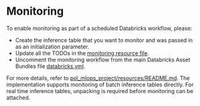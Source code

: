 # Monitoring

To enable monitoring as part of a scheduled Databricks workflow, please:
- Create the inference table that you want to monitor and was passed in as an initialization parameter.
- Update all the TODOs in the [monitoring resource file](../resources/monitoring-resource.yml).
- Uncomment the monitoring workflow from the main Databricks Asset Bundles file [databricks.yml](../databricks.yml).

For more details, refer to [pol_mlops_project/resources/README.md](../resources/README.md). 
The implementation supports monitoring of batch inference tables directly.
For real time inference tables, unpacking is required before monitoring can be attached.
